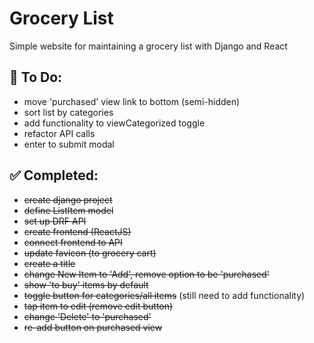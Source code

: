 # Grocery List
Simple website for maintaining a grocery list with Django and React


## :chocolate_bar: To Do:
- move 'purchased' view link to bottom (semi-hidden)
- sort list by categories
- add functionality to viewCategorized toggle
- refactor API calls
- enter to submit modal

## :white_check_mark: Completed:
- ~~create django project~~
- ~~define ListItem model~~
- ~~set up DRF API~~
- ~~create frontend (ReactJS)~~
- ~~connect frontend to API~~
- ~~update favicon (to grocery cart)~~
- ~~create a title~~
- ~~change New Item to 'Add', remove option to be 'purchased'~~
- ~~show 'to buy' items by default~~
- ~~toggle button for categories/all items~~ (still need to add functionality)
- ~~tap item to edit (remove edit button)~~
- ~~change 'Delete' to 'purchased'~~
- ~~re-add button on purchased view~~
